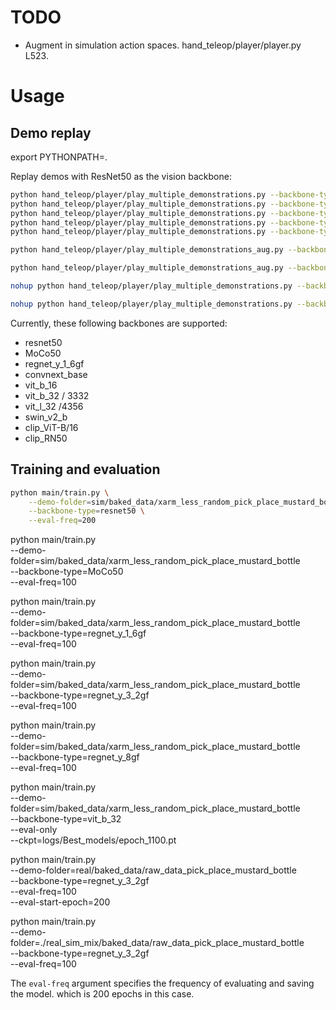 # TODO
- Augment in simulation action spaces. hand_teleop/player/player.py L523.

# Usage
## Demo replay
export PYTHONPATH=.

Replay demos with ResNet50 as the vision backbone:
```bash
python hand_teleop/player/play_multiple_demonstrations.py --backbone-type=resnet50 
python hand_teleop/player/play_multiple_demonstrations.py --backbone-type=MoCo50 
python hand_teleop/player/play_multiple_demonstrations.py --backbone-type=vit_b_16 
python hand_teleop/player/play_multiple_demonstrations.py --backbone-type=regnet_y_3_2gf
python hand_teleop/player/play_multiple_demonstrations.py --backbone-type=clip_RN50

python hand_teleop/player/play_multiple_demonstrations_aug.py --backbone-type=regnet_y_3_2gf --delta-ee-pose-bound=0.0005 --out-folder=real_sim_mix/baked_data/pick_place_sugar_box_image_kinematic_aug

python hand_teleop/player/play_multiple_demonstrations_aug.py --backbone-type=regnet_y_3_2gf --delta-ee-pose-bound=0.0005 --out-folder=real_sim_mix/baked_data/pick_place_tomato_soup_can_image_kinematic_aug

nohup python hand_teleop/player/play_multiple_demonstrations.py --backbone-type=regnet_y_3_2gf --delta-ee-pose-bound=0.0005 --sim-folder=/sim/raw_data/xarm/less_random/pick_place_mustard_bottle --real-folder=real/raw_data/pick_place_mustard_bottle --out-folder=real_sim_mix/baked_data/pick_place_mustard_bottle_image_aug > ./logs/play_demo 2>&1 &

nohup python hand_teleop/player/play_multiple_demonstrations.py --backbone-type=regnet_y_3_2gf --delta-ee-pose-bound=0.0005 --real-folder=./real/raw_data/pick_place_mustard_bottle --out-folder=real_sim_mix/baked_data/pick_place_mustard_bottle_image_aug > ./logs/play_demo 2>&1 &


```
Currently, these following backbones are supported:
- resnet50
- MoCo50
- regnet_y_1_6gf
- convnext_base
- vit_b_16 
- vit_b_32   / 3332
- vit_l_32 /4356
- swin_v2_b
- clip_ViT-B/16
- clip_RN50

## Training and evaluation
```bash
python main/train.py \
    --demo-folder=sim/baked_data/xarm_less_random_pick_place_mustard_bottle \
    --backbone-type=resnet50 \
    --eval-freq=200
```

python main/train.py \
    --demo-folder=sim/baked_data/xarm_less_random_pick_place_mustard_bottle \
    --backbone-type=MoCo50 \
    --eval-freq=100

python main/train.py \
    --demo-folder=sim/baked_data/xarm_less_random_pick_place_mustard_bottle \
    --backbone-type=regnet_y_1_6gf \
    --eval-freq=100

python main/train.py \
    --demo-folder=sim/baked_data/xarm_less_random_pick_place_mustard_bottle \
    --backbone-type=regnet_y_3_2gf \
    --eval-freq=100

python main/train.py \
    --demo-folder=sim/baked_data/xarm_less_random_pick_place_mustard_bottle \
    --backbone-type=regnet_y_8gf \
    --eval-freq=100

python main/train.py \
    --demo-folder=sim/baked_data/xarm_less_random_pick_place_mustard_bottle \
    --backbone-type=vit_b_32 \
    --eval-only \
    --ckpt=logs/Best_models/epoch_1100.pt

python main/train.py \
    --demo-folder=real/baked_data/raw_data_pick_place_mustard_bottle\
    --backbone-type=regnet_y_3_2gf\
    --eval-freq=100 \
    --eval-start-epoch=200

python main/train.py \
    --demo-folder=./real_sim_mix/baked_data/raw_data_pick_place_mustard_bottle\
    --backbone-type=regnet_y_3_2gf\
    --eval-freq=100 


The `eval-freq` argument specifies the frequency of evaluating and saving the model. which is 200 epochs in this case.